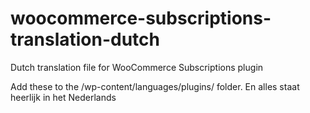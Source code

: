 # woocommerce-subscriptions-translation-dutch
Dutch translation file for WooCommerce Subscriptions plugin

Add these to the /wp-content/languages/plugins/ folder. En alles staat heerlijk in het Nederlands
